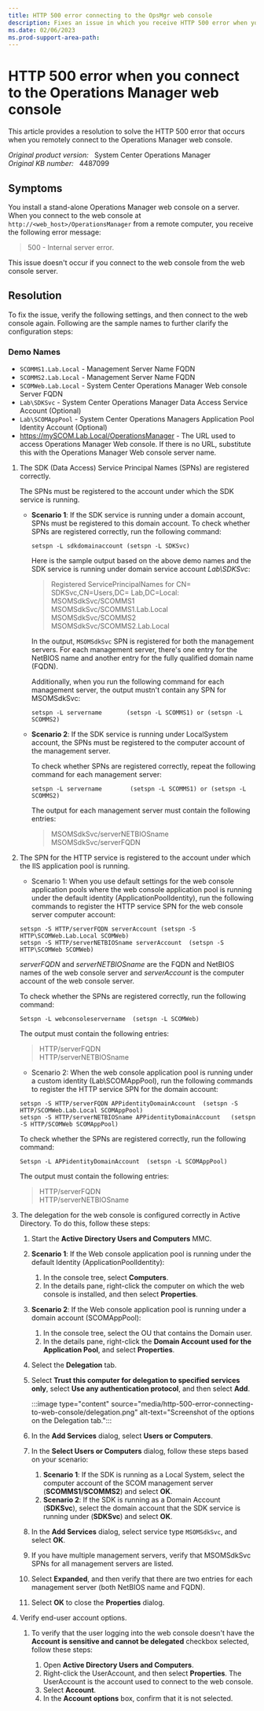 ```yaml
---
title: HTTP 500 error connecting to the OpsMgr web console
description: Fixes an issue in which you receive HTTP 500 error when you remotely connect to a stand-alone Operations Manager web console.
ms.date: 02/06/2023
ms.prod-support-area-path: 
---
```

# HTTP 500 error when you connect to the Operations Manager web console

This article provides a resolution to solve the HTTP 500 error that occurs when you remotely connect to the Operations Manager web console.

_Original product version:_ &nbsp; System Center Operations Manager  
_Original KB number:_ &nbsp; 4487099

## Symptoms

You install a stand-alone Operations Manager web console on a server. When you connect to the web console at `http://<web_host>/OperationsManager` from a remote computer, you receive the following error message:

> 500 - Internal server error.

This issue doesn't occur if you connect to the web console from the web console server.

## Resolution

To fix the issue, verify the following settings, and then connect to the web console again. Following are the sample names to further clarify the configuration steps:

### Demo Names

- `SCOMMS1.Lab.Local` - Management Server Name FQDN
- `SCOMMS2.Lab.Local` - Management Server Name FQDN
- `SCOMWeb.Lab.Local` - System Center Operations Manager Web console Server FQDN
- `Lab\SDKSvc` - System Center Operations Manager Data Access Service Account (Optional)
- `Lab\SCOMAppPool` - System Center Operations Managers Application Pool Identity Account (Optional)
- https://mySCOM.Lab.Local/OperationsManager - The URL used to access Operations Manager Web console. If there is no URL, substitute this with the Operations Manager Web console server name.

1. The SDK (Data Access) Service Principal Names (SPNs) are registered correctly.

   The SPNs must be registered to the account under which the SDK service is running.

    - **Scenario 1**: If the SDK service is running under a domain account, SPNs must be registered to this domain account. To check whether SPNs are registered correctly, run the following command:

         ```console
         setspn -L sdkdomainaccount	(setspn -L SDKSvc)
         ```

      Here is the sample output based on the above demo names and the SDK service is running under domain service account *Lab\SDKSvc*:

      > Registered ServicePrincipalNames for CN= SDKSvc,CN=Users,DC= Lab,DC=Local:  
      > MSOMSdkSvc/SCOMMS1  
      > MSOMSdkSvc/SCOMMS1.Lab.Local  
      > MSOMSdkSvc/SCOMMS2  
      > MSOMSdkSvc/SCOMMS2.Lab.Local

       In the output, `MSOMSdkSvc` SPN is registered for both the management servers. For each management server, there's one entry for the NetBIOS name and another entry for the fully qualified domain name (FQDN).

       Additionally, when you run the following command for each management server, the output mustn't contain any SPN for MSOMSdkSvc:

         ```console
         setspn -L servername		(setspn -L SCOMMS1) or (setspn -L SCOMMS2)
         ```

    - **Scenario 2**: If the SDK service is running under LocalSystem account, the SPNs must be registered to the computer account of the management server.

      To check whether SPNs are registered correctly, repeat the following command for each management server:

        ```console
        setspn -L servername		(setspn -L SCOMMS1) or (setspn -L SCOMMS2)
        ```

        The output for each management server must contain the following entries:

        > MSOMSdkSvc/serverNETBIOSname  
        > MSOMSdkSvc/serverFQDN

2. The SPN for the HTTP service is registered to the account under which the IIS application pool is running.

    - Scenario 1: When you use default settings for the web console application pools where the web console application pool is running under the default identity (ApplicationPoolIdentity), run the following commands to register the HTTP service SPN for the web console server computer account:

    ```console
    setspn -S HTTP/serverFQDN serverAccount	(setspn -S HTTP\SCOMWeb.Lab.Local SCOMWeb)
    setspn -S HTTP/serverNETBIOSname serverAccount	(setspn -S HTTP\SCOMWeb SCOMWeb)
    ```

    *serverFQDN* and *serverNETBIOSname* are the FQDN and NetBIOS names of the web console server and *serverAccount* is the computer account of the web console server.

    To check whether the SPNs are registered correctly, run the following command:

    ```console
    Setspn -L webconsoleservername	(setspn -L SCOMWeb)
    ```

    The output must contain the following entries:

    > HTTP/serverFQDN  
    > HTTP/serverNETBIOSname

    - Scenario 2: When the web console application pool is running under a custom identity (Lab\SCOMAppPool), run the following commands to register the HTTP service SPN for the domain account:

    ```console
    setspn -S HTTP/serverFQDN APPidentityDomainAccount	(setspn -S HTTP/SCOMWeb.Lab.Local SCOMAppPool)
    setspn -S HTTP/serverNETBIOSname APPidentityDomainAccount	(setspn -S HTTP/SCOMWeb SCOMAppPool)
    ```
    To check whether the SPNs are registered correctly, run the following command:

    ```console
    Setspn -L APPidentityDomainAccount	(setspn -L SCOMAppPool)
    ```

    The output must contain the following entries:

    > HTTP/serverFQDN  
    > HTTP/serverNETBIOSname

3. The delegation for the web console is configured correctly in Active Directory. To do this, follow these steps:

    1. Start the **Active Directory Users and Computers** MMC.
    2. **Scenario 1**: If the Web console application pool is running under the default Identity (ApplicationPoolIdentity):    
         1. In the console tree, select **Computers**.
         2. In the details pane, right-click the computer on which the web console is installed, and then select **Properties**.
    3. **Scenario 2**: If the Web console application pool is running under a domain account (SCOMAppPool):
         1. In the console tree, select the OU that contains the Domain user.
         2.	In the details pane, right-click the **Domain Account used for the Application Pool**, and select **Properties**.

    4. Select the **Delegation** tab.
    5. Select **Trust this computer for delegation to specified services only**, select **Use any authentication protocol**, and then select **Add**.

          :::image type="content" source="media/http-500-error-connecting-to-web-console/delegation.png" alt-text="Screenshot of the options on the Delegation tab.":::

      6. In the **Add Services** dialog, select **Users or Computers**.

      7. In the **Select Users or Computers** dialog, follow these steps based on your scenario:
         1. **Scenario 1**: If the SDK is running as a Local System, select the computer account of the SCOM management server (**SCOMMS1/SCOMMS2**) and select **OK**. 
         2.	**Scenario 2**: If the SDK is running as a Domain Account (**SDKSvc**), select the domain account that the SDK service is running under (**SDKSvc**) and select **OK**.

  
      8. In the **Add Services** dialog, select service type `MSOMSdkSvc`, and select **OK**.
  
      9. If you have multiple management servers, verify that MSOMSdkSvc SPNs for all management servers are listed.
  
     10. Select **Expanded**, and then verify that there are two entries for each management server (both NetBIOS name and FQDN).
  
     11. Select **OK** to close the **Properties** dialog.
  
4. Verify end-user account options.

     1. To verify that the user logging into the web console doesn't have the **Account is sensitive and cannot be delegated** checkbox selected, follow these steps:

         1.	Open **Active Directory Users and Computers**.
         2.	Right-click the UserAccount, and then select **Properties**. The UserAccount is the account used to connect to the web console. 
         3. Select **Account**.
         4.	In the **Account options** box, confirm that it is not selected.